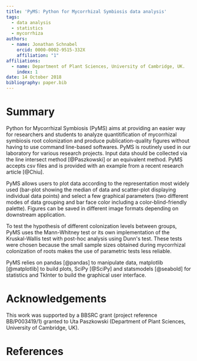```yaml
---
title: 'PyMS: Python for Mycorrhizal Symbiosis data analysis'
tags:
  - data analysis
  - statistics
  - mycorrhiza
authors:
  - name: Jonathan Schnabel
    orcid: 0000-0002-9515-332X
    affiliation: "1"
affiliations:
  - name: Department of Plant Sciences, University of Cambridge, UK.
    index: 1
date: 14 October 2018
bibliography: paper.bib
---
```


# Summary

Python for Mycorrhizal Symbiosis (PyMS) aims at providing an easier way for researchers and students to analyze quantitification of mycorrhizal symbiosis root colonization and produce publication-quality figures without having to use command line-based softwares. PyMS is routinely used in our laboratory for various research projects. Input data should be collected via the line intersect method [@Paszkowski] or an equivalent method. PyMS accepts csv files and is provided with an example from a recent research article [@Chiu].

PyMS allows users to plot data according to the representation most widely used (bar-plot showing the median of data and scatter-plot displaying individual data points) and select a few graphical parameters (two different modes of data grouping and bar face color including a color-blind-friendly palette). Figures can be saved in different image formats depending on downstream application.

To test the hypothesis of different colonization levels between groups, PyMS uses the Mann-Whitney test or its own implementation of the Kruskal-Wallis test with post-hoc analysis using Dunn's test. These tests were chosen because the small sample sizes obtained during mycorrhizal colonization of roots makes the use of parametric tests less reliable.

PyMS relies on pandas [@pandas] to manipulate data, matplotlib [@matplotlib] to build plots, SciPy [@SciPy] and statsmodels [@seabold] for statistics and TkInter to build the graphical user interface.

# Acknowledgements

This work was supported by a BBSRC grant (project reference BB/P003419/1) granted to Uta Paszkowski (Department of Plant Sciences, University of Cambridge, UK).

# References
